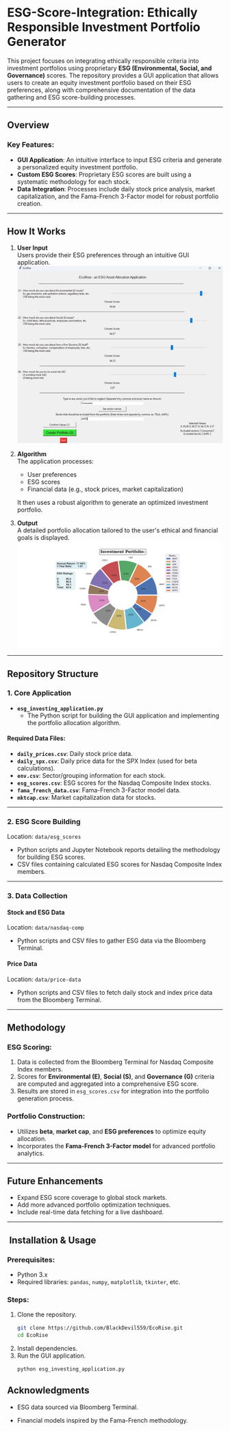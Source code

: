 # ESG-Score-Integration: Ethically Responsible Investment Portfolio Generator

This project focuses on integrating ethically responsible criteria into investment portfolios using proprietary **ESG (Environmental, Social, and Governance)** scores. The repository provides a GUI application that allows users to create an equity investment portfolio based on their ESG preferences, along with comprehensive documentation of the data gathering and ESG score-building processes. 

---

##  Overview  
### Key Features:
- **GUI Application**: An intuitive interface to input ESG criteria and generate a personalized equity investment portfolio.  
- **Custom ESG Scores**: Proprietary ESG scores are built using a systematic methodology for each stock.  
- **Data Integration**: Processes include daily stock price analysis, market capitalization, and the Fama-French 3-Factor model for robust portfolio creation.

---

##  How It Works  
1. **User Input**  
   Users provide their ESG preferences through an intuitive GUI application.  
   ![User Input Interface](results/input.png)  

2. **Algorithm**  
   The application processes:  
   - User preferences  
   - ESG scores  
   - Financial data (e.g., stock prices, market capitalization)  

   It then uses a robust algorithm to generate an optimized investment portfolio.  

3. **Output**  
   A detailed portfolio allocation tailored to the user's ethical and financial goals is displayed.  
   ![Portfolio Output](results/portfolio.png)  

<!-- ### Demo  
A detailed demonstration video of the platform and its portfolio generation capabilities can be included here. -->


---

##  Repository Structure  

### **1. Core Application**  
- **`esg_investing_application.py`**  
   - The Python script for building the GUI application and implementing the portfolio allocation algorithm.  

#### Required Data Files:  
- **`daily_prices.csv`**: Daily stock price data.  
- **`daily_spx.csv`**: Daily price data for the SPX Index (used for beta calculations).  
- **`env.csv`**: Sector/grouping information for each stock.  
- **`esg_scores.csv`**: ESG scores for the Nasdaq Composite Index stocks.  
- **`fama_french_data.csv`**: Fama-French 3-Factor model data.  
- **`mktcap.csv`**: Market capitalization data for stocks.

---

### **2. ESG Score Building**  
Location: `data/esg_scores`  
- Python scripts and Jupyter Notebook reports detailing the methodology for building ESG scores.  
- CSV files containing calculated ESG scores for Nasdaq Composite Index members.

---

### **3. Data Collection**  
#### **Stock and ESG Data**  
Location: `data/nasdaq-comp`  
- Python scripts and CSV files to gather ESG data via the Bloomberg Terminal.  

#### **Price Data**  
Location: `data/price-data`  
- Python scripts and CSV files to fetch daily stock and index price data from the Bloomberg Terminal.

---

##  Methodology  
### ESG Scoring:
1. Data is collected from the Bloomberg Terminal for Nasdaq Composite Index members.  
2. Scores for **Environmental (E)**, **Social (S)**, and **Governance (G)** criteria are computed and aggregated into a comprehensive ESG score.  
3. Results are stored in `esg_scores.csv` for integration into the portfolio generation process.

### Portfolio Construction:  
- Utilizes **beta**, **market cap**, and **ESG preferences** to optimize equity allocation.  
- Incorporates the **Fama-French 3-Factor model** for advanced portfolio analytics.

---

##  Future Enhancements  
- Expand ESG score coverage to global stock markets.  
- Add more advanced portfolio optimization techniques.  
- Include real-time data fetching for a live dashboard.

---

## ️ Installation & Usage  
### Prerequisites:  
- Python 3.x  
- Required libraries: `pandas`, `numpy`, `matplotlib`, `tkinter`, etc.  

### Steps:  
1. Clone the repository.  
   ```bash
   git clone https://github.com/BlackDevil559/EcoRise.git
   cd EcoRise
   ```
2. Install dependencies.
3. Run the GUI application.
    ```bash
    python esg_investing_application.py

##  Acknowledgments
- ESG data sourced via Bloomberg Terminal.
 
- Financial models inspired by the Fama-French methodology.

